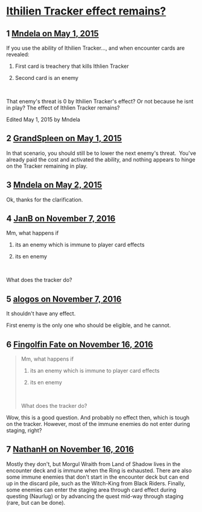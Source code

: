 # [Ithilien Tracker effect remains?](https://community.fantasyflightgames.com/topic/174842-ithilien-tracker-effect-remains/)

## 1 [Mndela on May 1, 2015](https://community.fantasyflightgames.com/topic/174842-ithilien-tracker-effect-remains/?do=findComment&comment=1602102)

If you use the ability of Ithilien Tracker..., and when encounter cards are revealed:

1. First card is treachery that kills Ithlien Tracker

2. Second card is an enemy

 

That enemy's threat is 0 by Ithilien Tracker's effect? Or not because he isnt in play? The effect of Ithlien Tracker remains?

Edited May 1, 2015 by Mndela

## 2 [GrandSpleen on May 1, 2015](https://community.fantasyflightgames.com/topic/174842-ithilien-tracker-effect-remains/?do=findComment&comment=1602420)

In that scenario, you should still be to lower the next enemy's threat.  You've already paid the cost and activated the ability, and nothing appears to hinge on the Tracker remaining in play.  

## 3 [Mndela on May 2, 2015](https://community.fantasyflightgames.com/topic/174842-ithilien-tracker-effect-remains/?do=findComment&comment=1602483)

Ok, thanks for the clarification.

## 4 [JanB on November 7, 2016](https://community.fantasyflightgames.com/topic/174842-ithilien-tracker-effect-remains/?do=findComment&comment=2491561)

Mm, what happens if 

1. its an enemy which is immune to player card effects

2. its en enemy

 

What does the tracker do?

## 5 [alogos on November 7, 2016](https://community.fantasyflightgames.com/topic/174842-ithilien-tracker-effect-remains/?do=findComment&comment=2491673)

It shouldn't have any effect.

First enemy is the only one who should be eligible, and he cannot.

## 6 [Fingolfin Fate on November 16, 2016](https://community.fantasyflightgames.com/topic/174842-ithilien-tracker-effect-remains/?do=findComment&comment=2503402)

> Mm, what happens if 
> 
> 1. its an enemy which is immune to player card effects
> 
> 2. its en enemy
> 
>  
> 
> What does the tracker do?

Wow, this is a good question. And probably no effect then, which is tough on the tracker. However, most of the immune enemies do not enter during staging, right?

## 7 [NathanH on November 16, 2016](https://community.fantasyflightgames.com/topic/174842-ithilien-tracker-effect-remains/?do=findComment&comment=2503409)

Mostly they don't, but Morgul Wraith from Land of Shadow lives in the encounter deck and is immune when the Ring is exhausted. There are also some immune enemies that don't start in the encounter deck but can end up in the discard pile, such as the Witch-King from Black Riders. Finally, some enemies can enter the staging area through card effect during questing (Naurlug) or by advancing the quest mid-way through staging (rare, but can be done).


